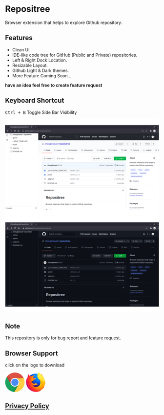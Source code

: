# Repositree

Browser extension that helps to explore Github repository.

## Features

- Clean UI
- IDE-like code tree for GitHub (Public and Private) repositories.
- Left & Right Dock Location.
- Resizable Layout.
- Github Light & Dark themes.
- More Feature Coming Soon...

**have an idea feel free to create feature request**

## Keyboard Shortcut

<kbd>Ctrl + B</kbd> Toggle Side Bar Visibility

![image](assets/lighttheme.png)
![image](assets/darktheme.png)

## Note

This repository is only for bug report and feature request.

## Browser Support

click on the logo to download

[![Chrome](assets/chrome.png 'Chrome')](https://chrome.google.com/webstore/detail/repositree/lafjldoccjnjlcmdhmniholdpjkbgajo)
[![Firefox](assets/firefox.png 'Firefox')](https://addons.mozilla.org/en-US/firefox/addon/repositree/)

## [Privacy Policy](https://github.com/chouglesaud/repositree/wiki/Privacy-Policy)
